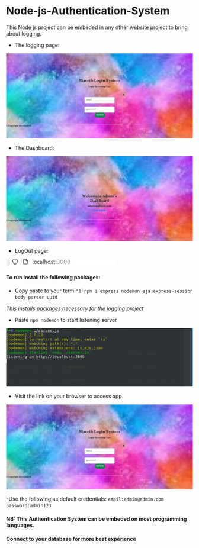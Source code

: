 # Node-js-Authentication-System
This Node js project can be embeded in any other website project to bring about logging.
- The logging page:

![pic1](pic1.jpg)
 
- The Dashboard:

![pic2](pic2.jpg)

- LogOut page:

![pic3](pic3.jpg)


#### To run install the following packages:

- Copy paste to your terminal `npm i express nodemon ejs express-session body-parser uuid`


 *This installs packages necessary for the logging project*
 
 - Paste `npm nodemon` to start listening server
 
 ![pic4](pic4.jpg)
 
 - Visit the link on your browser to access app.
 
 ![pic5](pic1.jpg)
 
 
 -Use the following as default credentials: `email:admin@admin.com` `password:admin123`
 
 
 
 #### NB: This Authentication System can be embeded on most programming languages.
 ####     Connect to your database for more best experience
